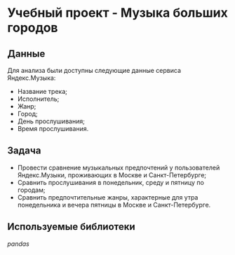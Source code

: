 # Учебный проект - Музыка больших городов


## Данные

Для анализа были доступны следующие данные сервиса Яндекс.Музыка:
- Название трека;
- Исполнитель;
- Жанр;
- Город;
- День прослушивания;
- Время прослушивания.

## Задача

- Провести сравнение музыкальных предпочтений у пользователей Яндекс.Музыки, проживающих в Москве и Санкт-Петербурге;
- Сравнить прослушивания в понедельник, среду и пятницу по городам;
- Сравнить предпочтительные жанры, характерные для утра понедельника и вечера пятницы в Москве и Санкт-Петербурге.  

## Используемые библиотеки
*pandas*